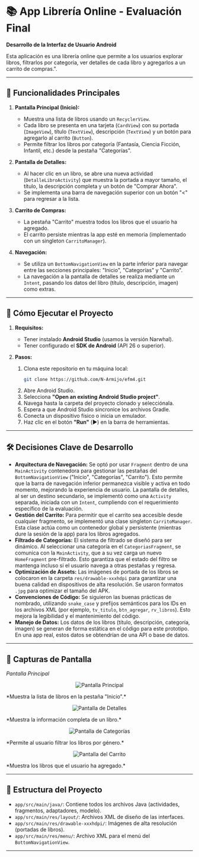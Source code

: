 # 📚 App Librería Online - Evaluación Final

**Desarrollo de la Interfaz de Usuario Android**

Esta aplicación es una librería online que permite a los usuarios explorar libros, filtrarlos por categoría, ver detalles de cada libro y agregarlos a un carrito de compras.".

---

## 🎯 Funcionalidades Principales

1.  **Pantalla Principal (Inicio):**
    *   Muestra una lista de libros usando un `RecyclerView`.
    *   Cada libro se presenta en una tarjeta (`CardView`) con su portada (`ImageView`), título (`TextView`), descripción (`TextView`) y un botón para agregarlo al carrito (`Button`).
    *   Permite filtrar los libros por categoría (Fantasía, Ciencia Ficción, Infantil, etc.) desde la pestaña "Categorías".

2.  **Pantalla de Detalles:**
    *   Al hacer clic en un libro, se abre una nueva actividad (`DetalleLibroActivity`) que muestra la portada a mayor tamaño, el título, la descripción completa y un botón de "Comprar Ahora".
    *   Se implementa una barra de navegación superior con un botón "<" para regresar a la lista.

3.  **Carrito de Compras:**
    *   La pestaña "Carrito" muestra todos los libros que el usuario ha agregado.
    *   El carrito persiste mientras la app esté en memoria (implementado con un singleton `CarritoManager`).

4.  **Navegación:**
    *   Se utiliza un `BottomNavigationView` en la parte inferior para navegar entre las secciones principales: "Inicio", "Categorías" y "Carrito".
    *   La navegación a la pantalla de detalles se realiza mediante un `Intent`, pasando los datos del libro (título, descripción, imagen) como extras.

---

## 🚀 Cómo Ejecutar el Proyecto

1.  **Requisitos:**
    *   Tener instalado **Android Studio** (usamos la versión Narwhal).
    *   Tener configurado el **SDK de Android** (API 26 o superior).

2.  **Pasos:**
    1.  Clona este repositorio en tu máquina local:
        ```bash
        git clone https://github.com/N-Armijo/efm4.git
        ```
    2.  Abre Android Studio.
    3.  Selecciona **"Open an existing Android Studio project"**.
    4.  Navega hasta la carpeta del proyecto clonado y selecciónala.
    5.  Espera a que Android Studio sincronice los archivos Gradle.
    6.  Conecta un dispositivo físico o inicia un emulador.
    7.  Haz clic en el botón **"Run"** (▶️) en la barra de herramientas.

---

## 🛠️ Decisiones Clave de Desarrollo

*   **Arquitectura de Navegación:** Se optó por usar `Fragment` dentro de una `MainActivity` contenedora para gestionar las pestañas del `BottomNavigationView` ("Inicio", "Categorías", "Carrito"). Esto permite que la barra de navegación inferior permanezca visible y activa en todo momento, mejorando la experiencia de usuario. La pantalla de detalles, al ser un destino secundario, se implementó como una `Activity` separada, iniciada con un `Intent`, cumpliendo con el requerimiento específico de la evaluación.
*   **Gestión del Carrito:** Para permitir que el carrito sea accesible desde cualquier fragmento, se implementó una clase singleton `CarritoManager`. Esta clase actúa como un contenedor global y persistente (mientras dure la sesión de la app) para los libros agregados.
*   **Filtrado de Categorías:** El sistema de filtrado se diseñó para ser dinámico. Al seleccionar una categoría en el `CategoriasFragment`, se comunica con la `MainActivity`, que a su vez carga un nuevo `HomeFragment` pre-filtrado. Esto garantiza que el estado del filtro se mantenga incluso si el usuario navega a otras pestañas y regresa.
*   **Optimización de Assets:** Las imágenes de portada de los libros se colocaron en la carpeta `res/drawable-xxxhdpi` para garantizar una buena calidad en dispositivos de alta resolución. Se usaron formatos `.jpg` para optimizar el tamaño del APK.
*   **Convenciones de Código:** Se siguieron las buenas prácticas de nombrado, utilizando `snake_case` y prefijos semánticos para los IDs en los archivos XML (por ejemplo, `tv_titulo`, `btn_agregar`, `rv_libros`). Esto mejora la legibilidad y el mantenimiento del código.
*   **Manejo de Datos:** Los datos de los libros (título, descripción, categoría, imagen) se generan de forma estática en el código para este prototipo. En una app real, estos datos se obtendrían de una API o base de datos.

---

## 📸 Capturas de Pantalla

*Pantalla Principal*
<p align="center">
  <img src="capturas/pantalla_principal.png" alt="Pantalla Principal">
</p>
*Muestra la lista de libros en la pestaña "Inicio".*
<p align="center">
  <img src="capturas/pantalla_detalles.png" alt="Pantalla de Detalles">
</p>
*Muestra la información completa de un libro.*
<p align="center">
  <img src="capturas/pantalla_categorias.png" alt="Pantalla de Categorías">
</p>
*Permite al usuario filtrar los libros por género.*
<p align="center">
  <img src="capturas/pantalla_carrito.png" alt="Pantalla del Carrito">
</p>
*Muestra los libros que el usuario ha agregado.*

---

## 📁 Estructura del Proyecto

*   `app/src/main/java/`: Contiene todos los archivos Java (actividades, fragmentos, adaptadores, modelo).
*   `app/src/main/res/layout/`: Archivos XML de diseño de las interfaces.
*   `app/src/main/res/drawable-xxxhdpi/`: Imágenes de alta resolución (portadas de libros).
*   `app/src/main/res/menu/`: Archivo XML para el menú del `BottomNavigationView`.

---